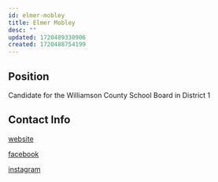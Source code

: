 ```yaml
---
id: elmer-mobley
title: Elmer Mobley
desc: ""
updated: 1720489330906
created: 1720488754199
---
```


## Position

Candidate for the Williamson County School Board in District 1

## Contact Info

[website](https://electelmermobley.com/)

[facebook](https://www.facebook.com/electelmermobley)

[instagram](https://www.instagram.com/electelmer/)
